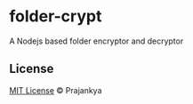 # folder-crypt
A Nodejs based folder encryptor and decryptor

## License

[MIT License](http://prajankya.mit-license.org/) © Prajankya
